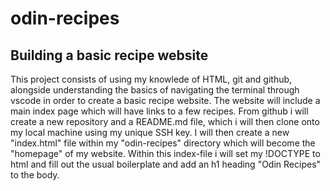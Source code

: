 # odin-recipes
<h2>Building a basic recipe website</h2>
This project consists of using my knowlede of HTML, git and github, alongside understanding the basics of navigating the terminal through vscode in order to create a basic recipe website. The website will include a main index page which will have links to a few recipes. From github i will create a new repository and a README.md file, which i will then clone onto my local machine using my unique SSH key. I will then create a new "index.html" file within my "odin-recipes" directory which will become the "homepage" of my website. Within this index-file i will set my !DOCTYPE to html and fill out the usual boilerplate and add an h1 heading "Odin Recipes" to the body.
<!-- i may have gone too far. consider ending after "links to a few recipes." in the second sentence -->
